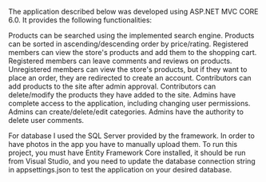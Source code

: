 The application described below was developed using ASP.NET MVC CORE 6.0. It provides the following functionalities:

Products can be searched using the implemented search engine.
Products can be sorted in ascending/descending order by price/rating.
Registered members can view the store's products and add them to the shopping cart.
Registered members can leave comments and reviews on products.
Unregistered members can view the store's products, but if they want to place an order, they are redirected to create an account.
Contributors can add products to the site after admin approval.
Contributors can delete/modify the products they have added to the site.
Admins have complete access to the application, including changing user permissions.
Admins can create/delete/edit categories.
Admins have the authority to delete user comments.

For database I used the SQL Server provided by the framework.
In order to have photos in the app you have to manually upload them.
To run this project, you must have Entity Framework Core installed, it should be run from Visual Studio, and you need to update the database connection string in appsettings.json to test the application on your desired database.
